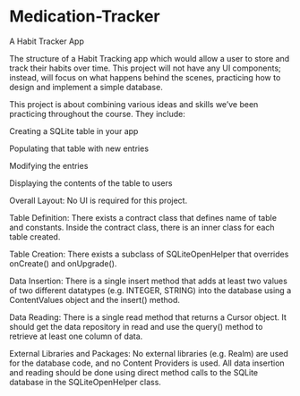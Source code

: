 # Medication-Tracker

A Habit Tracker App

The structure of a Habit Tracking app which would allow a user to store and track their habits over time. 
This project will not have any UI components; instead, will focus on what happens behind the scenes, 
practicing how to design and implement a simple database.

This project is about combining various ideas and skills we’ve been practicing throughout the course. They include:

Creating a SQLite table in your app

Populating that table with new entries

Modifying the entries

Displaying the contents of the table to users

Overall Layout: No UI is required for this project.

Table Definition: There exists a contract class that defines name of table and constants. Inside the contract class, there is an inner class for each table created.

Table Creation: There exists a subclass of SQLiteOpenHelper that overrides onCreate() and onUpgrade().

Data Insertion: There is a single insert method that adds at least two values of two different datatypes (e.g. INTEGER, STRING) into the database using a ContentValues object and the insert() method.

Data Reading: There is a single read method that returns a Cursor object. It should get the data repository in read and use the query() method to retrieve at least one column of data.

External Libraries and Packages: No external libraries (e.g. Realm) are used for the database code, and no Content Providers is used. All data insertion and reading should be done using direct method calls to the SQLite database in the SQLiteOpenHelper class.

